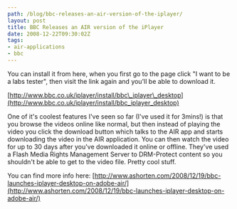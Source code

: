 ```yaml
---
path: /blog/bbc-releases-an-air-version-of-the-iplayer/
layout: post
title: BBC Releases an AIR version of the iPlayer
date: 2008-12-22T09:30:02Z
tags:
- air-applications
- bbc
---
```


You can install it from here, when you first go to the page click "I want to be a labs tester", then visit the link again and you'll be able to download it.

[http://www.bbc.co.uk/iplayer/install/bbc\_iplayer\_desktop](http://www.bbc.co.uk/iplayer/install/bbc_iplayer_desktop)

One of it's coolest features I've seen so far (I've used it for 3mins!) is that you browse the videos online like normal, but then instead of playing the video you click the download button which talks to the AIR app and starts downloading the video in the AIR application. You can then watch the video for up to 30 days after you've downloaded it online or offline. They've used a Flash Media Rights Management Server to DRM-Protect content so you shouldn't be able to get to the video file. Pretty cool stuff.

You can find more info here: [http://www.ashorten.com/2008/12/19/bbc-launches-iplayer-desktop-on-adobe-air/](http://www.ashorten.com/2008/12/19/bbc-launches-iplayer-desktop-on-adobe-air/)